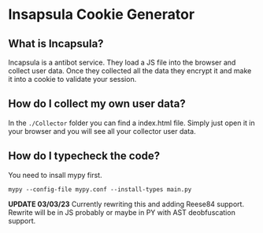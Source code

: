 # Insapsula Cookie Generator
## What is Incapsula?
Incapsula is a antibot service. They load a JS file into the browser and collect user data.
Once they collected all the data they encrypt it and make it into a cookie to validate your session.

## How do I collect my own user data?
In the ``./Collector`` folder you can find a index.html file. Simply just open it in
your browser and you will see all your collector user data.

## How do I typecheck the code?
You need to insall mypy first.

```mypy --config-file mypy.conf --install-types main.py```

**UPDATE 03/03/23**
Currently rewriting this and adding Reese84 support. Rewrite will be in JS probably or maybe in PY with AST deobfuscation support.
